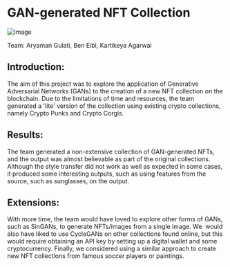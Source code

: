GAN-generated NFT Collection
============================
![image](https://github.com/agulati18/GAN-Generated-NFT-Collection/assets/67696969/7542871f-ced0-43df-8ad8-734ed94b4c8d)

Team: Aryaman Gulati, Ben Eibl, Kartikeya Agarwal

Introduction:
-------------

The aim of this project was to explore the application of Generative Adversarial Networks (GANs) to the creation of a new NFT collection on the blockchain. Due to the limitations of time and resources, the team generated a 'lite' version of the collection using existing crypto collections, namely Crypto Punks and Crypto Corgis.

Results:
--------

The team generated a non-extensive collection of GAN-generated NFTs, and the output was almost believable as part of the original collections. Although the style transfer did not work as well as expected in some cases, it produced some interesting outputs, such as using features from the source, such as sunglasses, on the output.


Extensions:
-----------

With more time, the team would have loved to explore other forms of GANs, such as SinGANs, to generate NFTs/images from a single image. We  would also have liked to use CycleGANs on other collections found online, but this would require obtaining an API key by setting up a digital wallet and some cryptocurrency. Finally, we considered using a similar approach to create new NFT collections from famous soccer players or paintings.
